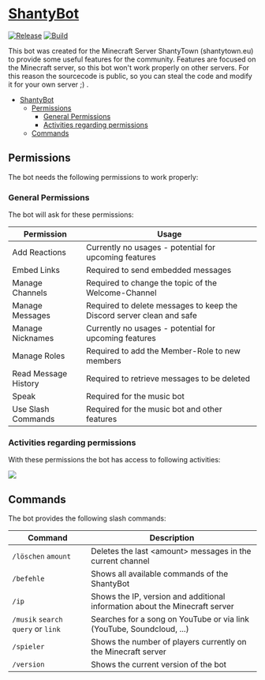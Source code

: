 # [ShantyBot](https://discord.com/oauth2/authorize?client_id=725076053495644201)

[![Release](https://github.com/rettichlp/shantybot/actions/workflows/release.yml/badge.svg)](https://github.com/rettichlp/shantybot/actions/workflows/release.yml)
[![Build](https://github.com/rettichlp/shantybot/actions/workflows/build.yml/badge.svg)](https://github.com/rettichlp/shantybot/actions/workflows/build.yml)

This bot was created for the Minecraft Server ShantyTown (shantytown.eu) to provide some useful features for the community.
Features are focused on the Minecraft server, so this bot won't work properly on other servers.
For this reason the sourcecode is public, so you can steal the code and modify it for your own server ;) .

<!-- TOC -->
* [ShantyBot](#shantybot)
  * [Permissions](#permissions)
    * [General Permissions](#general-permissions)
    * [Activities regarding permissions](#activities-regarding-permissions)
  * [Commands](#commands)
<!-- TOC -->

## Permissions

The bot needs the following permissions to work properly:

### General Permissions

The bot will ask for these permissions:

| Permission           | Usage                                                                 |
|----------------------|-----------------------------------------------------------------------|
| Add Reactions        | Currently no usages - potential for upcoming features                 |
| Embed Links          | Required to send embedded messages                                    |
| Manage Channels      | Required to change the topic of the Welcome-Channel                   |
| Manage Messages      | Required to delete messages to keep the Discord server clean and safe |
| Manage Nicknames     | Currently no usages - potential for upcoming features                 |
| Manage Roles         | Required to add the Member-Role to new members                        |
| Read Message History | Required to retrieve messages to be deleted                           |
| Speak                | Required for the music bot                                            |
| Use Slash Commands   | Required for the music bot and other features                         |

### Activities regarding permissions

With these permissions the bot has access to following activities:

![](https://i.imgur.com/pcLV4cY.png)

## Commands

The bot provides the following slash commands:

| Command                           | Description                                                                 |
|-----------------------------------|-----------------------------------------------------------------------------|
| `/löschen` `amount`               | Deletes the last \<amount> messages in the current channel                  |
| `/befehle`                        | Shows all available commands of the ShantyBot                               |
| `/ip`                             | Shows the IP, version and additional information about the Minecraft server |
| `/musik` `search query` or `link` | Searches for a song on YouTube or via link (YouTube, Soundcloud, ...)       |
| `/spieler`                        | Shows the number of players currently on the Minecraft server               |
| `/version`                        | Shows the current version of the bot                                        |
